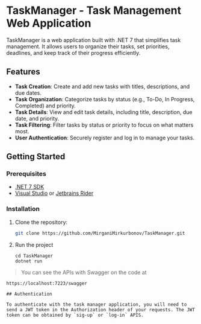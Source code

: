 # TaskManager - Task Management Web Application

TaskManager is a web application built with .NET 7 that simplifies task management. It allows users to organize their tasks, set priorities, deadlines, and keep track of their progress efficiently.


## Features

- **Task Creation**: Create and add new tasks with titles, descriptions, and due dates.
- **Task Organization**: Categorize tasks by status (e.g., To-Do, In Progress, Completed) and priority.
- **Task Details**: View and edit task details, including title, description, due date, and priority.
- **Task Filtering**: Filter tasks by status or priority to focus on what matters most.
- **User Authentication**: Securely register and log in to manage your tasks.

## Getting Started

### Prerequisites

- [.NET 7 SDK](https://dotnet.microsoft.com/download/dotnet/7.0)
- [Visual Studio](https://visualstudio.microsoft.com/) or [Jetbrains Rider](https://www.jetbrains.com/rider/)

### Installation

1. Clone the repository:

   ```bash
   git clone https://github.com/MirganiMirkurbonov/TaskManager.git
   
2. Run the project
   ```code
   cd TaskManager
   dotnet run

> You can see the APIs with Swagger on the code at
   ```code
   https://localhost:7223/swagger

## Authentication

To authenticate with the task manager application, you will need to send a JWT token in the Authorization header of your requests. The JWT token can be obtained by `sig-up` or `log-in` APIS.
